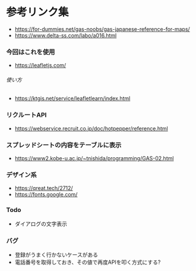 # 参考リンク集

* https://for-dummies.net/gas-noobs/gas-japanese-reference-for-maps/
* https://www.delta-ss.com/labo/a016.html

### 今回はこれを使用
* https://leafletjs.com/
###### 使い方
* https://ktgis.net/service/leafletlearn/index.html

### リクルートAPI
* https://webservice.recruit.co.jp/doc/hotpepper/reference.html
### スプレッドシートの内容をテーブルに表示
* https://www2.kobe-u.ac.jp/~tnishida/programming/GAS-02.html

### デザイン系 
* https://qreat.tech/2712/
* https://fonts.google.com/

### Todo
* ダイアログの文字表示

### バグ
* 登録がうまく行かないケースがある
* 電話番号を取得しておき、その値で再度APIを叩く方式にする?
